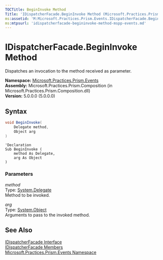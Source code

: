 ```yaml
---
TOCTitle: BeginInvoke Method
Title: 'IDispatcherFacade.BeginInvoke Method (Microsoft.Practices.Prism.Events)'
ms:assetid: 'M:Microsoft.Practices.Prism.Events.IDispatcherFacade.BeginInvoke(System.Delegate,System.Object)'
ms:mtpsurl: 'idispatcherfacade-begininvoke-method-mspp-events.md'
---
```


# IDispatcherFacade.BeginInvoke Method

Dispatches an invocation to the method received as parameter.

**Namespace:** [Microsoft.Practices.Prism.Events](/patterns-practices/reference/mspp-events-namespace)<br/>
**Assembly:** Microsoft.Practices.Prism.Composition (in Microsoft.Practices.Prism.Composition.dll)<br/>
**Version:** 5.0.0.0 (5.0.0.0)

## Syntax

```C#
void BeginInvoke(
	Delegate method,
	Object arg
)
```

```VB
'Declaration
Sub BeginInvoke ( 
	method As Delegate,
	arg As Object
)
```

### Parameters

*method*  
Type: [System.Delegate](http://msdn.microsoft.com/en-us/library/y22acf51)  
Method to be invoked.

*arg*  
Type: [System.Object](http://msdn.microsoft.com/en-us/library/e5kfa45b)  
Arguments to pass to the invoked method.

## See Also

[IDispatcherFacade Interface](/patterns-practices/reference/idispatcherfacade-interface-mspp-events)<br/>
[IDispatcherFacade Members](/patterns-practices/reference/idispatcherfacade-members-mspp-events)<br/>
[Microsoft.Practices.Prism.Events Namespace](/patterns-practices/reference/mspp-events-namespace)<br/>